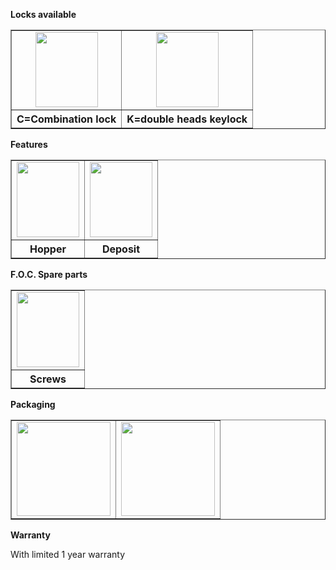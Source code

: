 **Locks available**
  <table width="500" border="1" cellspacing="1">
      <tr align="center" valign="middle">
      <td><img src="http://en.qnnimg.com/products-info/locks-01.jpg" width="100" height="120" /></td>
      <td><img src="http://en.qnnimg.com/products-info/locks-02.jpg" width="100" height="120" /></td>
      </tr>
      <tr align="center" valign="middle"><th>C=Combination lock</th><th>K=double heads keylock</th></tr>
  </table>

**Features**
      <table width="500" border="1" cellspacing="1">
      <tr align="center" valign="middle">
      <td><img src="http://en.qnnimg.com/products-info/features-05.jpg" width="100" height="120" /></td>
      <td><img src="http://en.qnnimg.com/products-info/features-06.jpg" width="100" height="120" /></td>
      </tr>
      <tr align="center" valign="middle"><th>Hopper</th><th>Deposit</th></tr>
  </table>
  
**F.O.C. Spare parts**
  <table width="500" border="1" cellspacing="1">
      <tr align="center" valign="middle">
      <td><img src="http://en.qnnimg.com/products-info/foc-07.jpg" width="100" height="120" /></td>
      </tr>
      <tr align="center" valign="middle"><th>Screws</th></tr>
  </table>

**Packaging**

  <table width="500" border="1" cellspacing="1">
      <tr align="center" valign="middle">
      <td><img src="http://en.qnnimg.com/products-info/packaging-06.jpg" width="150" height="150" /></td>
      <td><img src="http://en.qnnimg.com/products-info/packaging-08.jpg" width="150" height="150" /></td>
      </tr>
  </table>

**Warranty**

With limited 1 year warranty
